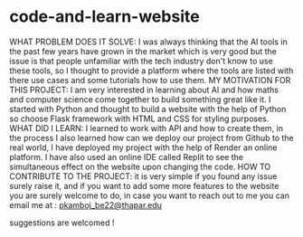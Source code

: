 # code-and-learn-website
WHAT PROBLEM DOES IT SOLVE:
I was always thinking that the AI tools in the past few years have grown in the market which is very good but the issue is that people unfamiliar with the tech industry don't know to use these tools, so I thought to provide a platform where the tools are listed with there use cases and some tutorials how to use them.
MY MOTIVATION FOR THIS PROJECT:
I am very interested in learning about AI and how maths and computer science come together to build something great like it. I started with Python and thought to build a website with the help of Python so choose Flask framework with HTML and CSS for styling purposes.
WHAT DID I LEARN:
I learned to work with API and how to create them, in the process I also learned how can we deploy our project from Github to the real world, I have deployed my project with the help of Render an online platform.
I have also used an online IDE called Replit to see the simultaneous effect on the website upon changing the code.
HOW TO CONTRIBUTE TO THE PROJECT:
it is very simple if you found any issue surely raise it, and if you want to add some more features to the website you are surely welcome to do, in case you want to reach out to me you can email me at :
pkamboj_be22@thapar.edu

suggestions are welcomed !


